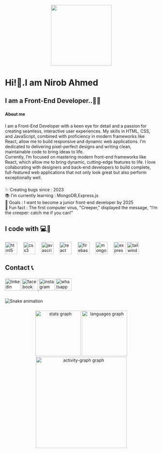 <div align="center">
  <img height="200" src="https://i.ibb.co.com/1Z40ZC4/Navy-Blue-Geometric-Technology-Linked-In-Banner.png"  />
</div>

###

<h1 align="left">Hi!👋.I am Nirob Ahmed</h1>

###

<h2 align="left">I am a Front-End Developer..👩‍💻</h2>

###

<h4 align="left">About me</h4>

###

<p align="left">I am a Front-End Developer with a keen eye for detail and a passion for creating seamless, interactive user experiences. My skills in HTML, CSS, and JavaScript, combined with proficiency in modern frameworks like React, allow me to build responsive and dynamic web applications. I’m dedicated to delivering pixel-perfect designs and writing clean, maintainable code to bring ideas to life. <br>Currently, I’m focused on mastering modern front-end frameworks like React, which allow me to bring dynamic, cutting-edge features to life. I love collaborating with designers and back-end developers to build complete, full-featured web applications that not only look great but also perform exceptionally well.</p>

###

<p align="left">✨ Creating bugs since : 2023<br>📚 I'm currently learning : MongoDB,Express.js<br>🎯 Goals : I want to become a junior front-end developer by 2025<br>🎲 Fun fact : The first computer virus, "Creeper," displayed the message, "I’m the creeper: catch me if you can!"</p>

###

<h2 align="left">I code with 💻🧠</h2>

###

<div align="left">
  <img src="https://cdn.jsdelivr.net/gh/devicons/devicon/icons/html5/html5-original.svg" height="40" alt="html5 logo"  />
  <img width="12" />
  <img src="https://cdn.jsdelivr.net/gh/devicons/devicon/icons/css3/css3-original.svg" height="40" alt="css3 logo"  />
  <img width="12" />
  <img src="https://cdn.jsdelivr.net/gh/devicons/devicon/icons/javascript/javascript-original.svg" height="40" alt="javascript logo"  />
  <img width="12" />
  <img src="https://cdn.jsdelivr.net/gh/devicons/devicon/icons/react/react-original.svg" height="40" alt="react logo"  />
  <img width="12" />
  <img src="https://cdn.jsdelivr.net/gh/devicons/devicon/icons/firebase/firebase-plain.svg" height="40" alt="firebase logo"  />
  <img width="12" />
  <img src="https://cdn.jsdelivr.net/gh/devicons/devicon/icons/mongodb/mongodb-original.svg" height="40" alt="mongodb logo"  />
  <img width="12" />
  <img src="https://cdn.jsdelivr.net/gh/devicons/devicon/icons/express/express-original.svg" height="40" alt="express logo"  />
    <img src="https://cdn.jsdelivr.net/gh/devicons/devicon/icons/tailwindcss/tailwindcss-original-wordmark.svg" height="40" alt="tailwindcss logo"  />
  <img width="12" />
</div>

###

<h2 align="left">Contact 📞</h2>

###

<div align="left">
  <img src="https://raw.githubusercontent.com/maurodesouza/profile-readme-generator/master/src/assets/icons/social/linkedin/default.svg" width="52" height="40" alt="linkedin logo"  />
  <a href="https://web.facebook.com/mdnirob.ahmed.52056223/" target="_blank">
    <img src="https://raw.githubusercontent.com/maurodesouza/profile-readme-generator/master/src/assets/icons/social/facebook/default.svg" width="52" height="40" alt="facebook logo"  />
  </a>
  <img src="https://raw.githubusercontent.com/maurodesouza/profile-readme-generator/master/src/assets/icons/social/instagram/default.svg" width="52" height="40" alt="instagram logo"  />
  <a href=" https://wa.me/qr/YVVOGYMQJGZJG1 " target="_blank">
    <img src="https://raw.githubusercontent.com/maurodesouza/profile-readme-generator/master/src/assets/icons/social/whatsapp/default.svg" width="52" height="40" alt="whatsapp logo"  />
  </a>
</div>

###

<img src="https://raw.githubusercontent.com/nirobahmed0298/nirobahmed0298/output/snake.svg" alt="Snake animation" />

###

<div align="center">
  <img src="https://github-readme-stats.vercel.app/api?username=nirobahmed0298&hide_title=false&hide_rank=false&show_icons=true&include_all_commits=true&count_private=true&disable_animations=false&theme=dracula&locale=en&hide_border=false&order=1" height="150" alt="stats graph"  />
  <img src="https://github-readme-stats.vercel.app/api/top-langs?username=nirobahmed0298&locale=en&hide_title=false&layout=compact&card_width=320&langs_count=5&theme=dracula&hide_border=false&order=2" height="150" alt="languages graph"  />
  <img src="https://github-readme-activity-graph.vercel.app/graph?username=nirobahmed0298&radius=16&theme=react&area=true&order=5" height="300" alt="activity-graph graph"  />
</div>

###
